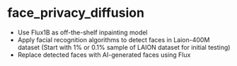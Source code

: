 # face_privacy_diffusion
- Use Flux1B as off-the-shelf inpainting model
- Apply facial recognition algorithms to detect faces in Laion-400M dataset (Start with 1% or 0.1% sample of LAION dataset for initial testing)
- Replace detected faces with AI-generated faces using Flux

